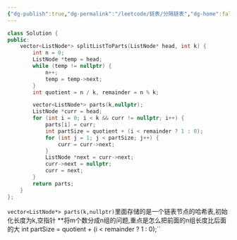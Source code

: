 ```yaml
---
{"dg-publish":true,"dg-permalink":"/leetcode/链表/分隔链表","dg-home":false,"dg-description":"在此输入笔记的描述","dg-hide":false,"dg-hide-title":false,"dg-show-backlinks":true,"dg-show-local-graph":true,"dg-show-inline-title":true,"dg-pinned":false,"dg-passphrase":"在此输入访问密码","dg-enable-mathjax":false,"dg-enable-mermaid":false,"dg-enable-uml":false,"dg-note-icon":0,"dg-enable-dataview":false,"tags":["leetcode","链表"],"permalink":"/leetcode/链表/分隔链表/","dgShowBacklinks":true,"dgShowLocalGraph":true,"dgShowInlineTitle":true,"dgPassFrontmatter":true,"noteIcon":0,"created":"2025-04-01T19:57:33.000+08:00","updated":"2025-04-01T21:00:11.081+08:00"}
---
```




```cpp
class Solution {
public:
    vector<ListNode*> splitListToParts(ListNode* head, int k) {
        int n = 0;
        ListNode *temp = head;
        while (temp != nullptr) {
            n++;
            temp = temp->next;
        }
        int quotient = n / k, remainder = n % k;

        vector<ListNode*> parts(k,nullptr);
        ListNode *curr = head;
        for (int i = 0; i < k && curr != nullptr; i++) {
            parts[i] = curr;
            int partSize = quotient + (i < remainder ? 1 : 0);
            for (int j = 1; j < partSize; j++) {
                curr = curr->next;
            }
            ListNode *next = curr->next;
            curr->next = nullptr;
            curr = next;
        }
        return parts;
    }
};
```

``vector<ListNode*> parts(k,nullptr)``里面存储的是一个链表节点的哈希表,初始化长度为k,空指针
**将m个数分成n组的问题,重点是怎么把前面的n组长度比后面的大
int partSize = quotient + (i < remainder ? 1 : 0);``
